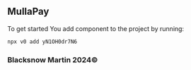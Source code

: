 ## MullaPay
To get started 
You add component to the project by running:
```bash
npx v0 add yN1OH0dr7N6
```

### Blacksnow Martin 2024©
